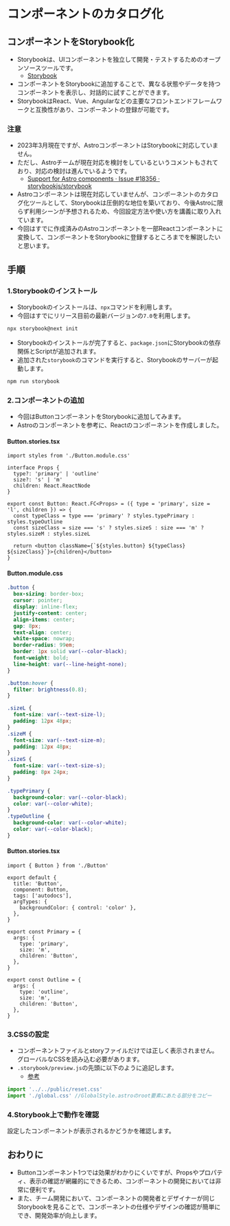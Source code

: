 コンポーネントのカタログ化
==

## コンポーネントをStorybook化

- Storybookは、UIコンポーネントを独立して開発・テストするためのオープンソースツールです。
  - [Storybook](https://storybook.js.org/)
- コンポーネントをStorybookに追加することで、異なる状態やデータを持つコンポーネントを表示し、対話的に試すことができます。
- StorybookはReact、Vue、Angularなどの主要なフロントエンドフレームワークと互換性があり、コンポーネントの登録が可能です。

### 注意

- 2023年3月現在ですが、AstroコンポーネントはStorybookに対応していません。
- ただし、Astroチームが現在対応を検討をしているというコメントもされており、対応の検討は進んでいるようです。
  - [Support for Astro components · Issue #18356 · storybookjs/storybook](https://github.com/storybookjs/storybook/issues/18356#issuecomment-1455115370)
- Astroコンポーネントは現在対応していませんが、コンポーネントのカタログ化ツールとして、Storybookは圧倒的な地位を築いており、今後Astroに限らず利用シーンが予想されるため、今回設定方法や使い方を講義に取り入れています。
- 今回はすでに作成済みのAstroコンポーネントを一部Reactコンポーネントに変換して、コンポーネントをStorybookに登録するところまでを解説したいと思います。


## 手順

### 1.Storybookのインストール

- Storybookのインストールは、`npx`コマンドを利用します。
- 今回はすでにリリース目前の最新バージョンの`7.0`を利用します。

```bash
npx storybook@next init
```

- Storybookのインストールが完了すると、`package.json`にStorybookの依存関係とScriptが追加されます。
- 追加された`storybook`のコマンドを実行すると、Storybookのサーバーが起動します。

```bash
npm run storybook
```
### 2.コンポーネントの追加

- 今回はButtonコンポーネントをStorybookに追加してみます。
- Astroのコンポーネントを参考に、Reactのコンポーネントを作成しました。

#### Button.stories.tsx

```tsx
import styles from './Button.module.css'

interface Props {
  type?: 'primary' | 'outline'
  size?: 's' | 'm'
  children: React.ReactNode
}

export const Button: React.FC<Props> = ({ type = 'primary', size = 'l', children }) => {
  const typeClass = type === 'primary' ? styles.typePrimary : styles.typeOutline
  const sizeClass = size === 's' ? styles.sizeS : size === 'm' ? styles.sizeM : styles.sizeL

  return <button className={`${styles.button} ${typeClass} ${sizeClass}`}>{children}</button>
}
```

#### Button.module.css

```css
.button {
  box-sizing: border-box;
  cursor: pointer;
  display: inline-flex;
  justify-content: center;
  align-items: center;
  gap: 8px;
  text-align: center;
  white-space: nowrap;
  border-radius: 99em;
  border: 1px solid var(--color-black);
  font-weight: bold;
  line-height: var(--line-height-none);
}

.button:hover {
  filter: brightness(0.8);
}

.sizeL {
  font-size: var(--text-size-l);
  padding: 12px 48px;
}
.sizeM {
  font-size: var(--text-size-m);
  padding: 12px 48px;
}
.sizeS {
  font-size: var(--text-size-s);
  padding: 8px 24px;
}

.typePrimary {
  background-color: var(--color-black);
  color: var(--color-white);
}
.typeOutline {
  background-color: var(--color-white);
  color: var(--color-black);
}
```

#### Button.stories.tsx

```tsx
import { Button } from './Button'

export default {
  title: 'Button',
  component: Button,
  tags: ['autodocs'],
  argTypes: {
    backgroundColor: { control: 'color' },
  },
}

export const Primary = {
  args: {
    type: 'primary',
    size: 'm',
    children: 'Button',
  },
}

export const Outline = {
  args: {
    type: 'outline',
    size: 'm',
    children: 'Button',
  },
}

```

### 3.CSSの設定

- コンポーネントファイルとstoryファイルだけでは正しく表示されません。グローバルなCSSを読み込む必要があります。
- `.storybook/preview.js`の先頭に以下のように追記します。
  - [参考](https://storybook.js.org/docs/react/configure/styling-and-css)

```js
import '../../public/reset.css'
import './global.css' //GlobalStyle.astroのroot要素にあたる部分をコピー
```

### 4.Storybook上で動作を確認

設定したコンポーネントが表示されるかどうかを確認します。

## おわりに

- Buttonコンポーネント1つでは効果がわかりにくいですが、Propsやプロパティ、表示の確認が網羅的にできるため、コンポーネントの開発においては非常に便利です。
- また、チーム開発において、コンポーネントの開発者とデザイナーが同じStorybookを見ることで、コンポーネントの仕様やデザインの確認が簡単にでき、開発効率が向上します。

